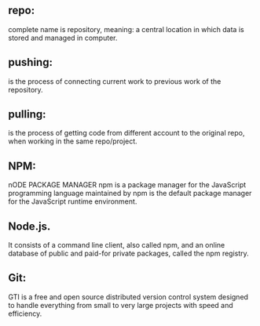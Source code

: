 ## repo: 
complete name is repository, meaning: a central location in which data is stored and managed in computer.

## pushing: 
is the process of connecting current work to previous work of the repository.

## pulling:
is the process of getting code from different account to the original repo, when working in the same repo/project.

## NPM:
nODE PACKAGE MANAGER npm is a package manager for the JavaScript programming language maintained by npm is the default package manager for the JavaScript runtime environment.

## Node.js. 
It consists of a command line client, also called npm, and an online database of public and paid-for private packages, called the npm registry.

## Git: 
GTI is a free and open source distributed version control system designed to handle everything from small to very large projects with speed and efficiency.